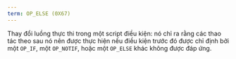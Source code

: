 ```yaml
---
term: OP_ELSE (0X67)
---
```


Thay đổi luồng thực thi trong một script điều kiện: nó chỉ ra rằng các thao tác theo sau nó nên được thực hiện nếu điều kiện trước đó được chỉ định bởi một `OP_IF`, một `OP_NOTIF`, hoặc một `OP_ELSE` khác không được đáp ứng.